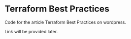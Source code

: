 # Terraform Best Practices

Code for the article Terraform Best Practices on wordpress.

Link will be provided later.
